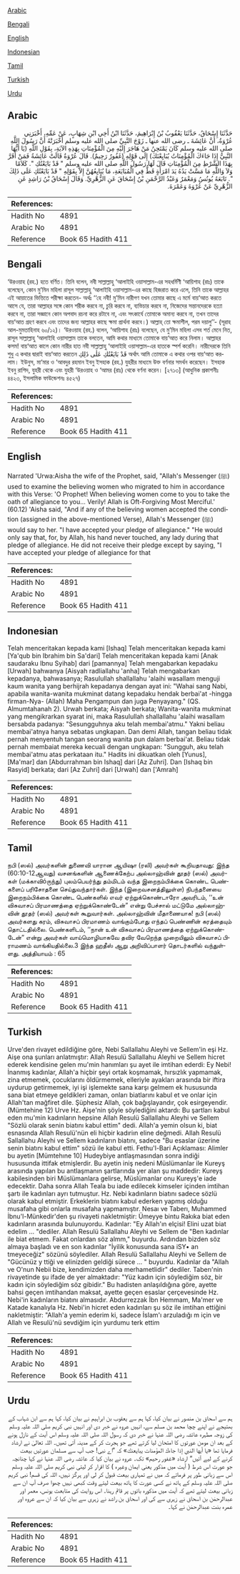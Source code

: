 [Arabic](#arabic)

[Bengali](#bengali)

[English](#english)

[Indonesian](#indonesian)

[Tamil](#tamil)

[Turkish](#turkish)

[Urdu](#urdu)

## Arabic


<div dir="rtl" lang="ar" style={{fontSize:'larger',backgroundColor:'#f8f9fa',padding:20}}>
حَدَّثَنَا إِسْحَاقُ، حَدَّثَنَا يَعْقُوبُ بْنُ إِبْرَاهِيمَ، حَدَّثَنَا ابْنُ أَخِي ابْنِ شِهَابٍ، عَنْ عَمِّهِ، أَخْبَرَنِي عُرْوَةُ، أَنَّ عَائِشَةَ ـ رضى الله عنها ـ زَوْجَ النَّبِيِّ صلى الله عليه وسلم أَخْبَرَتْهُ أَنَّ رَسُولَ اللَّهِ صلى الله عليه وسلم كَانَ يَمْتَحِنُ مَنْ هَاجَرَ إِلَيْهِ مِنَ الْمُؤْمِنَاتِ بِهَذِهِ الآيَةِ، بِقَوْلِ اللَّهِ ‏(‏يَا أَيُّهَا النَّبِيُّ إِذَا جَاءَكَ الْمُؤْمِنَاتُ يُبَايِعْنَكَ‏)‏ إِلَى قَوْلِهِ ‏(‏غَفُورٌ رَحِيمٌ‏)‏‏.‏ قَالَ عُرْوَةُ قَالَتْ عَائِشَةُ فَمَنْ أَقَرَّ بِهَذَا الشَّرْطِ مِنَ الْمُؤْمِنَاتِ قَالَ لَهَا رَسُولُ اللَّهِ صلى الله عليه وسلم ‏"‏ قَدْ بَايَعْتُكِ ‏"‏‏.‏ كَلاَمًا وَلاَ وَاللَّهِ مَا مَسَّتْ يَدُهُ يَدَ امْرَأَةٍ قَطُّ فِي الْمُبَايَعَةِ، مَا يُبَايِعُهُنَّ إِلاَّ بِقَوْلِهِ ‏"‏ قَدْ بَايَعْتُكِ عَلَى ذَلِكَ ‏"‏‏.‏ تَابَعَهُ يُونُسُ وَمَعْمَرٌ وَعَبْدُ الرَّحْمَنِ بْنُ إِسْحَاقَ عَنِ الزُّهْرِيِّ‏.‏ وَقَالَ إِسْحَاقُ بْنُ رَاشِدٍ عَنِ الزُّهْرِيِّ عَنْ عُرْوَةَ وَعَمْرَةَ‏.‏
</div>
<div style={{backgroundColor:'#f8f9fa',padding:20, marginBottom: 10}}><table> <thead> <tr> <th>References:</th> <th></th> </tr> </thead> <tbody><tr><td>Hadith No</td><td>4891</td></tr><tr><td>Arabic No</td><td>4891</td></tr><tr><td>Reference</td><td>Book 65 Hadith 411</td></tr></tbody></table></div>

## Bengali


<div dir="ltr" lang="bn" style={{fontSize:'larger',backgroundColor:'#f8f9fa',padding:20}}>
‘উরওয়াহ (রহ.) হতে বর্ণিত। তিনি বলেন, নবী সাল্লাল্লাহু ‘আলাইহি ওয়াসাল্লাম-এর সহধর্মিণী ‘আয়িশাহ (রাঃ) তাকে বলেছেন, কোন মু’মিন মহিলা রাসূল সাল্লাল্লাহু ‘আলাইহি ওয়াসাল্লাম-এর কাছে হিজরাত করে এলে, তিনি তাকে আল্লাহর এই আয়াতের ভিত্তিতে পরীক্ষা করতেন- অর্থঃ ‘‘হে নবী! মু’মিন নারীগণ যখন তোমার কাছে এ মর্মে বায়‘আত করতে আসে যে, তারা আল্লাহর সঙ্গে কোন শরীক করবে না, চুরি করবে না, ব্যভিচার করবে না, নিজেদের সন্তানদেরকে হত্যা করবে না, তারা সজ্ঞানে কোন অপবাদ রচনা করে রটাবে না, এবং সৎকার্যে তোমাকে অমান্য করবে না, তখন তাদের বায়‘আত গ্রহণ করবে এবং তাদের জন্য আল্লাহর কাছে ক্ষমা প্রার্থনা করবে।) আল্লাহ্ তো ক্ষমাশীল, পরম দয়ালু’’- (সূরাহ আল-মুমতাহিনাহ ৬০/১২)। ‘উরওয়াহ (রহ.) বলেন, ‘আয়িশাহ (রাঃ) বলেছেন, যে মু’মিন মহিলা এসব শর্ত মেনে নিত, রাসূল সাল্লাল্লাহু ‘আলাইহি ওয়াসাল্লাম তাকে বলতেন, আমি কথার মাধ্যমে তোমাকে বায়‘আত করে নিলাম। আল্লাহর কসম! বায়‘আত কালে কোন নারীর হাত নবী সাল্লাল্লাহু ‘আলাইহি ওয়াসাল্লাম-এর হাতকে স্পর্শ করেনি। নারীদেরকে তিনি শুধু এ কথার দ্বারাই বায়‘আত করতেন قَدْ بَايَعْتُكِ عَلٰى ذَلِكِ অর্থাৎ আমি তোমাকে এ কথার ওপর বায়‘আত করলাম। ইউনুস, মা‘মার ও ‘আবদুর রহমান ইবনু ইসহাক (রহ.) যুহরীর মাধ্যমে উক্ত বর্ণনার সমর্থন করেছেন। ইসহাক ইবনু রাশিদ, যুহরী থেকে এবং যুহরী ‘উরওয়াহ ও ‘আমর (রাঃ) থেকে বর্ণনা করেন। [২৭১৩] (আধুনিক প্রকাশনীঃ ৪৪২৩, ইসলামিক ফাউন্ডেশনঃ ৪৫২৭)
</div>
<div style={{backgroundColor:'#f8f9fa',padding:20, marginBottom: 10}}><table> <thead> <tr> <th>References:</th> <th></th> </tr> </thead> <tbody><tr><td>Hadith No</td><td>4891</td></tr><tr><td>Arabic No</td><td>4891</td></tr><tr><td>Reference</td><td>Book 65 Hadith 411</td></tr></tbody></table></div>

## English


<div dir="ltr" lang="en" style={{fontSize:'larger',backgroundColor:'#f8f9fa',padding:20}}>
Narrated 'Urwa:Aisha the wife of the Prophet, said, "Allah's Messenger (ﷺ) used to examine the believing women who migrated to him in accordance with this Verse: 'O Prophet! When believing women come to you to take the oath of allegiance to you... Verily! Allah is Oft-Forgiving Most Merciful.' (60.12) 'Aisha said, "And if any of the believing women accepted the condition (assigned in the above-mentioned Verse), Allah's Messenger (ﷺ) would say to her. "I have accepted your pledge of allegiance." "He would only say that, for, by Allah, his hand never touched, any lady during that pledge of allegiance. He did not receive their pledge except by saying, "I have accepted your pledge of allegiance for that
</div>
<div style={{backgroundColor:'#f8f9fa',padding:20, marginBottom: 10}}><table> <thead> <tr> <th>References:</th> <th></th> </tr> </thead> <tbody><tr><td>Hadith No</td><td>4891</td></tr><tr><td>Arabic No</td><td>4891</td></tr><tr><td>Reference</td><td>Book 65 Hadith 411</td></tr></tbody></table></div>

## Indonesian


<div dir="ltr" lang="id" style={{fontSize:'larger',backgroundColor:'#f8f9fa',padding:20}}>
Telah menceritakan kepada kami [Ishaq] Telah menceritakan kepada kami [Ya'qub bin Ibrahim bin Sa'dari] Telah menceritakan kepada kami [Anak saudaraku Ibnu Syihab] dari [pamannya] Telah mengabarkan kepadaku [Urwah] bahwanya [Aisyah radliallahu 'anha] Telah mengabarkan kepadanya, bahwasanya; Rasulullah shallallahu 'alaihi wasallam menguji kaum wanita yang berhijrah kepadanya dengan ayat ini: "Wahai sang Nabi, apabila wanita-wanita mukminat datang kepadaku hendak berbai'at -hingga firman-Nya- (Allah) Maha Pengampun dan juga Penyayang." (QS. Almumtahanah 2). Urwah berkata; Aisyah berkata; Wanita-wanita mukminat yang mengikrarkan syarat ini, maka Rasulullah shallallahu 'alaihi wasallam bersabda padanya: "Sesungguhnya aku telah membai'atmu." Yakni beliau membai'atnya hanya sebatas ungkapan. Dan demi Allah, tangan beliau tidak pernah menyentuh tangan seorang wanita pun dalam berbai'at. Beliau tidak pernah membaiat mereka kecuali dengan ungkapan: "Sungguh, aku telah membai'atmu atas perkataan itu." Hadits ini dikuatkan oleh [Yunus], [Ma'mar] dan [Abdurrahman bin Ishaq] dari [Az Zuhri]. Dan [Ishaq bin Rasyid] berkata; dari [Az Zuhri] dari [Urwah] dan ['Amrah]
</div>
<div style={{backgroundColor:'#f8f9fa',padding:20, marginBottom: 10}}><table> <thead> <tr> <th>References:</th> <th></th> </tr> </thead> <tbody><tr><td>Hadith No</td><td>4891</td></tr><tr><td>Arabic No</td><td>4891</td></tr><tr><td>Reference</td><td>Book 65 Hadith 411</td></tr></tbody></table></div>

## Tamil


<div dir="ltr" lang="ta" style={{fontSize:'larger',backgroundColor:'#f8f9fa',padding:20}}>
நபி (ஸல்) அவர்களின் துணைவி யாரான ஆயிஷா (ரலி) அவர்கள் கூறியதாவது: இந்த (60:10-12ஆவது) வசனங்களின் ஆணைக்கேற்ப அல்லாஹ்வின் தூதர் (ஸல்) அவர்கள் (மக்காவிóருந்து) புலம்பெயர்ந்து தம்மிடம் வந்த இறைநம்பிக்கை கொண்ட பெண்களைப் பரிசோதனை செய்துவந்தார்கள். இந்த (இறைவசனத்திலுள்ள) நிபந்தனையை இறைநம்பிக்கை கொண்ட பெண்களில் எவர் ஏற்றுக்கொண்டாரோ அவரிடம், ‘‘உன் விசுவாசப் பிரமாணத்தை ஏற்றுக்கொண்டேன்” என்று பேச்சால் மட்டுமே அல்லாஹ்வின் தூதர் (ஸல்) அவர்கள் கூறுவார்கள். அல்லாஹ்வின் மீதாணையாக! நபி (ஸல்) அவர்களது கரம், விசுவாசப் பிரமாணம் வாங்கும்போது எந்தப் பெண்ணின் கரத்தையும் தொட்டதில்லை. பெண்களிடம், ‘‘நான் உன் விசுவாசப் பிரமாணத்தை ஏற்றுக்கொண்டேன்” என்று அவர்கள் வாய்மொழியாகவே தவிர வேறெந்த முறையிலும் விசுவாசப் பிராமணம் வாங்கியதில்லை.3 இந்த ஹதீஸ் ஆறு அறிவிப்பாளர் தொடர்களில் வந்துள்ளது. அத்தியாயம் : 65
</div>
<div style={{backgroundColor:'#f8f9fa',padding:20, marginBottom: 10}}><table> <thead> <tr> <th>References:</th> <th></th> </tr> </thead> <tbody><tr><td>Hadith No</td><td>4891</td></tr><tr><td>Arabic No</td><td>4891</td></tr><tr><td>Reference</td><td>Book 65 Hadith 411</td></tr></tbody></table></div>

## Turkish


<div dir="ltr" lang="tr" style={{fontSize:'larger',backgroundColor:'#f8f9fa',padding:20}}>
Urve'den rivayet edildiğine göre, Nebi Sallallahu Aleyhi ve Sellem'in eşi Hz. Aişe ona şunları anlatmıştır: Allah Resulü Sallallahu Aleyhi ve Sellem hicret ederek kendisine gelen mu'min hanımları şu ayet ile imtihan ederdi: Ey Nebi! İnanmış kadınlar, Allah'a hiçbir şeyi ortak koşmamak, hırsızlık yapmamak, zina etmemek, çocuklarını öldürmemek, elleriyle ayakları arasında bir iftira uydurup getirmemek, iyi işi işlemekte sana karşı gelmem ek hususunda sana biat etmeye geldikleri zaman, onları biatlarını kabul et ve onlar için Allah'tan mağfiret dile. Şüphesiz Allah, çok bağışlayandır, çok esirgeyendir. (Mümtehine 12) Urve Hz. Aişe'nin şöyle söylediğini aktardı: Bu şartları kabul eden mu'min kadınların hepsine Allah Resulü Sallallahu Aleyhi ve Sellem "Sözlü olarak senin biatını kabul ettim" dedi. Allah'a yemin olsun ki, biat esnasında Allah Resulü'nün eli hiçbir kadıriın eline değmedi. Allah Resulü Sallallahu Aleyhi ve Sellem kadınların biatını, sadece "Bu esaslar üzerine senin biatını kabul ettim" sözü ile kabul etti. Fethu'l-Bari Açıklaması: Alimler bu ayetin [Mümtehıne 10] Hudeybiye antlaşmasından sonra indiği hususunda ittifak etmişlerdir. Bu ayetin iniş nedeni Müslümanlar ile Kureyş arasında yapılan bu antlaşmanın şartlarında yer alan şu maddedir: Kureyş kabilesinden biri Müslümanlara gelirse, Müslümanlar onu Kureyş'e iade edecektir. Daha sonra Allah Teala bu iade edilecek kimseler içinden imtihan şartı ile kadınları ayrı tutmuştur. Hz. Nebi kadınların biatını sadece sözlü olarak kabul etmiştir. Erkeklerin biatını kabul ederken yapmış olduğu musafaha gibi onlarla musafaha yapmamıştır. Nesaı ve Taberı, Muhammed İbnu'l-Münkedir'den şu rivayeti nakletmiştir: Ümeyye bintu Rakıka biat eden kadınların arasında bulunuyordu. Kadınlar: "Ey Allah'ın elçisi! Elini uzat biat edelim ... "dediler. Allah Resulü Sallallahu Aleyhi ve Sellem de "Ben kadınlar ile biat etmem. Fakat onlardan söz almm," buyurdu. Ardından bizden söz almaya başladı ve en son kadınlar "İyilik konusunda sana iSY• an tmeyeceğiz" sözünü söylediler. Allah Resulü Sallallahu Aleyhi ve Sellem de "Gücünüz y ttiği ve elinizden geldiği sürece ... " buyurdu. Kadınlar da "Allah ve O'nun Nebii bize, kendimizden daha merhametlidir" dediler. Taberı'nin rivayetinde şu ifade de yer almaktadır: "Yüz kadın için söylediğim söz, bir kadın için söylediğim söz gibidir." Bu hadisten anlaşıldığına göre, ayette bahsi geçen imtihandan maksat, ayette geçen esaslar çerçevesinde Hz. Nebi'in kadınların biatını almasıdır. Abdurrezzak İbn Hemmam, Ma'mer ve Katade kanalıyla Hz. Nebi'in hicret eden kadınları şu söz ile imtihan ettiğini nakletmiştir: "Allah'a yemin ederim ki, sadece İslam'ı arzuladığı m için ve Allah ve Resulü'nü sevdiğim için yurdumu terk ettim
</div>
<div style={{backgroundColor:'#f8f9fa',padding:20, marginBottom: 10}}><table> <thead> <tr> <th>References:</th> <th></th> </tr> </thead> <tbody><tr><td>Hadith No</td><td>4891</td></tr><tr><td>Arabic No</td><td>4891</td></tr><tr><td>Reference</td><td>Book 65 Hadith 411</td></tr></tbody></table></div>

## Urdu


<div dir="rtl" lang="ur" style={{fontSize:'larger',backgroundColor:'#f8f9fa',padding:20}}>
ہم سے اسحاق بن منصور نے بیان کیا، کہا ہم سے یعقوب بن ابراہیم نے بیان کیا، کہا ہم سے ابن شہاب کے بھتیجے نے اپنے چچا محمد بن مسلم سے، انہیں عروہ نے خبر دی اور انہیں نبی کریم صلی اللہ علیہ وسلم کی زوجہ مطہرہ عائشہ رضی اللہ عنہا نے خبر دی کہ رسول اللہ صلی اللہ علیہ وسلم اس آیت کے نازل ہونے کے بعد ان مومن عورتوں کا امتحان لیا کرتے تھے جو ہجرت کر کے مدینہ آتی تھیں۔ اللہ تعالیٰ نے ارشاد فرمایا تھا «يا أيها النبي إذا جاءك المؤمنات يبايعنك‏» کہ ”اے نبی! جب آپ سے مسلمان عورتیں بیعت کرنے کے لیے آئیں“ ارشاد «غفور رحيم‏» تک۔ عروہ نے بیان کیا کہ عائشہ رضی اللہ عنہا نے کہا چنانچہ جو عورت اس شرط ( آیت میں مذکور یعنی ایمان وغیرہ ) کا اقرار کر لیتی نبی کریم صلی اللہ علیہ وسلم اس سے زبانی طور پر فرماتے کہ میں نے تمہاری بیعت قبول کر لی اور ہرگز نہیں، اللہ کی قسم! نبی کریم صلی اللہ علیہ وسلم کے ہاتھ نے کسی عورت کا ہاتھ بیعت لیتے وقت کبھی نہیں چھوا صرف آپ ان سے زبانی بیعت لیتے تھے کہ آیت میں مذکورہ باتوں پر قائم رہنا۔ اس روایت کی متابعت یونس، معمر اور عبدالرحمٰن بن اسحاق نے زہری سے کی اور اسحاق بن راشد نے زہری سے بیان کیا کہ ان سے عروہ اور عمرہ بنت عبدالرحمٰن نے کہا۔
</div>
<div style={{backgroundColor:'#f8f9fa',padding:20, marginBottom: 10}}><table> <thead> <tr> <th>References:</th> <th></th> </tr> </thead> <tbody><tr><td>Hadith No</td><td>4891</td></tr><tr><td>Arabic No</td><td>4891</td></tr><tr><td>Reference</td><td>Book 65 Hadith 411</td></tr></tbody></table></div>